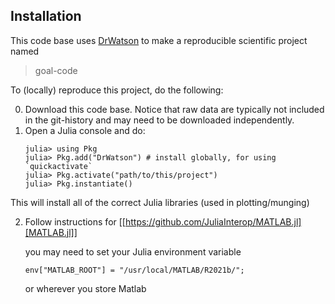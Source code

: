 
## Installation

This code base uses [DrWatson](https://juliadynamics.github.io/DrWatson.jl/stable/)
to make a reproducible scientific project named
> goal-code

To (locally) reproduce this project, do the following:

0. Download this code base. Notice that raw data are typically not included in the
   git-history and may need to be downloaded independently.
1. Open a Julia console and do:
   ```
   julia> using Pkg
   julia> Pkg.add("DrWatson") # install globally, for using `quickactivate`
   julia> Pkg.activate("path/to/this/project")
   julia> Pkg.instantiate()
   ```

This will install all of the correct Julia libraries (used in plotting/munging)

2. Follow instructions for [[https://github.com/JuliaInterop/MATLAB.jl][MATLAB.jl]]

    you may need to set your Julia environment variable
    ```
    env["MATLAB_ROOT"] = "/usr/local/MATLAB/R2021b/";
    ```
    or wherever you store Matlab

